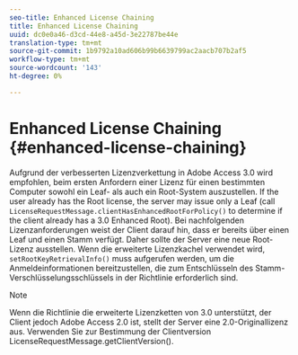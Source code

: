 ```yaml
---
seo-title: Enhanced License Chaining
title: Enhanced License Chaining
uuid: dc0e0a46-d3cd-44e8-a45d-3e22787be44e
translation-type: tm+mt
source-git-commit: 1b9792a10ad606b99b6639799ac2aacb707b2af5
workflow-type: tm+mt
source-wordcount: '143'
ht-degree: 0%

---
```



# Enhanced License Chaining {#enhanced-license-chaining}

Aufgrund der verbesserten Lizenzverkettung in Adobe Access 3.0 wird empfohlen, beim ersten Anfordern einer Lizenz für einen bestimmten Computer sowohl ein Leaf- als auch ein Root-System auszustellen. If the user already has the Root license, the server may issue only a Leaf (call `LicenseRequestMessage.clientHasEnhancedRootForPolicy()` to determine if the client already has a 3.0 Enhanced Root). Bei nachfolgenden Lizenzanforderungen weist der Client darauf hin, dass er bereits über einen Leaf und einen Stamm verfügt. Daher sollte der Server eine neue Root-Lizenz ausstellen. Wenn die erweiterte Lizenzkachel verwendet wird, `setRootKeyRetrievalInfo()` muss aufgerufen werden, um die Anmeldeinformationen bereitzustellen, die zum Entschlüsseln des Stamm-Verschlüsselungsschlüssels in der Richtlinie erforderlich sind.

>[!NOTE]
>
>Wenn die Richtlinie die erweiterte Lizenzketten von 3.0 unterstützt, der Client jedoch Adobe Access 2.0 ist, stellt der Server eine 2.0-Originallizenz aus. Verwenden Sie zur Bestimmung der Clientversion LicenseRequestMessage.getClientVersion().


